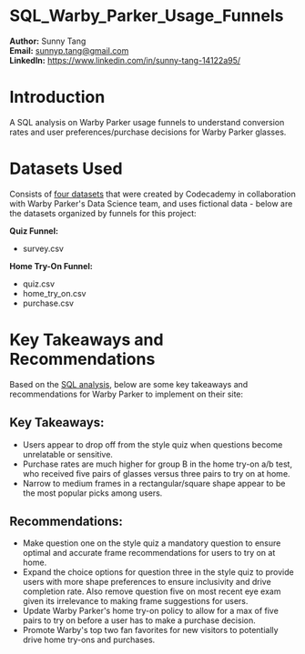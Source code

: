 # SQL_Warby_Parker_Usage_Funnels
**Author:** Sunny Tang   
**Email:** sunnyp.tang@gmail.com   
**LinkedIn:** https://www.linkedin.com/in/sunny-tang-14122a95/

# Introduction 
A SQL analysis on Warby Parker usage funnels to understand conversion rates and user preferences/purchase decisions for Warby Parker glasses.

# Datasets Used 
Consists of [four datasets](/datasets/) that were created by Codecademy in collaboration with Warby Parker's Data Science team, and uses fictional data - below are the datasets organized by funnels for this project:

**Quiz Funnel:**

  * survey.csv

**Home Try-On Funnel:**

  * quiz.csv  
  * home_try_on.csv  
  * purchase.csv

# Key Takeaways and Recommendations 
Based on the [SQL analysis](/questions_and_answers.md), below are some key takeaways and recommendations for Warby Parker to implement on their site: 

## Key Takeaways: 

 * Users appear to drop off from the style quiz when questions become unrelatable or sensitive.
 * Purchase rates are much higher for group B in the home try-on a/b test, who received five pairs of glasses versus three pairs to try on at home.
 * Narrow to medium frames in a rectangular/square shape appear to be the most popular picks among users. 

## Recommendations: 

 * Make question one on the style quiz a mandatory question to ensure optimal and accurate frame recommendations for users to try on at home.
 * Expand the choice options for question three in the style quiz to provide users with more shape preferences to ensure inclusivity and drive completion rate. Also remove question five on most recent eye exam given its irrelevance to making frame suggestions for users.
 * Update Warby Parker's home try-on policy to allow for a max of five pairs to try on before a user has to make a purchase decision.
 * Promote Warby's top two fan favorites for new visitors to potentially drive home try-ons and purchases. 
